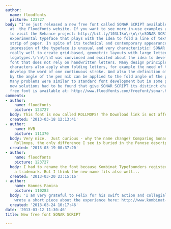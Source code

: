```yaml
---
author:
  name: floodfonts
  picture: 123727
body: "I've just released a new free font called SONAR SCRIPT available for free download
  at  the Floodfonts website. If you want to see more in-use examples you are invited
  to visit the Behance project: http://bit.ly/103LIko\r\n\r\nSONAR SCRIPT is a modular,
  experimental typeface that plays with the idea to fold a line of text from a continuous
  strip of paper. In spite of its technical and contemporary appearance, the overall
  impression of the typeface is unusual and very characteristic! SONAR SCRIPT works
  really well to create grid-based, geometric layouts with large letters or to design
  logotypes.\r\n\r\nI was convinced and excited about the idea to develop a script
  font that does not rely on handwritten letters. Many design principles of written
  characters also apply when folding letters, for example the need of the writer to
  develop the word of one continuous stroke. And also the definition of the lettershape
  by the angle of the pen nib can be applied to the fold angle of the paper strip.
  Many problems were similar to standard font development but in some places unusual
  new solutions had to be found that give SONAR SCRIPT its distinct character.\r\n\r\nThe
  free font is available at: http://www.floodfonts.com/freefont/sonar.html\r\n\r\n[img:sites/default/files/old-images/Sonar_TypeSpecimen_480px_5163.png]"
comments:
- author:
    name: floodfonts
    picture: 123727
  body: This font is now called ROLLMOPS! The Download link is not affected.
  created: '2013-03-18 12:13:41'
- author:
    name: HVB
    picture: 111370
  body: Very nice.  Just curious - why the name change? Comparing SonarScript and
    Rollmops, the only difference I see is buried in the Panose description.   - Herb
  created: '2013-03-19 00:37:20'
- author:
    name: floodfonts
    picture: 123727
  body: I had to rename the font because Kombinat Typefounders registered Sonar as
    a trademark. But I think the new name fits also well...
  created: '2013-03-20 23:15:16'
- author:
    name: Hannes Famira
    picture: 110283
  body: 'I am very grateful to Felix for his swift action and collegial spirit. I
    wrote a short piece about the experience here: http://www.kombinat-typefounders.com/news/article/the_rollmops_affair'
  created: '2013-03-24 10:17:46'
date: '2013-03-12 11:30:46'
title: New free font SONAR SCRIPT

---
```

